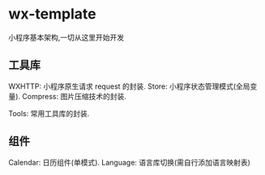 # wx-template
小程序基本架构,一切从这里开始开发

## 工具库
  WXHTTP: 小程序原生请求 request 的封装.
  Store: 小程序状态管理模式(全局变量).
  Compress: 图片压缩技术的封装.

  Tools: 常用工具库的封装.

## 组件
  Calendar: 日历组件(单模式).
  Language: 语言库切换(需自行添加语言映射表)

